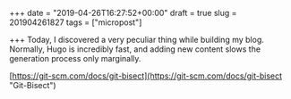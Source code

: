 +++
date = "2019-04-26T16:27:52+00:00"
draft = true
slug = 201904261827
tags = ["micropost"]

+++
Today, I discovered a very peculiar thing while building my blog. Normally, Hugo is incredibly fast, and adding new content slows the generation process only marginally.

[https://git-scm.com/docs/git-bisect](https://git-scm.com/docs/git-bisect "Git-Bisect")